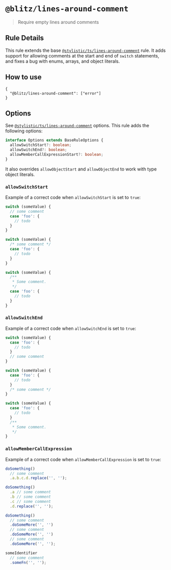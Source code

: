 # `@blitz/lines-around-comment`

> Require empty lines around comments

## Rule Details

This rule extends the base [`@stylistic/ts/lines-around-comment`](https://eslint.style/rules/ts/lines-around-comment) rule.
It adds support for allowing comments at the start and end of `switch` statements, and fixes a bug with enums, arrays, and object literals.

## How to use

```cjson
{
  "@blitz/lines-around-comment": ["error"]
}
```

## Options

See [`@stylistic/ts/lines-around-comment`](https://eslint.style/rules/ts/lines-around-comment#options) options.
This rule adds the following options:

```ts
interface Options extends BaseRuleOptions {
  allowSwitchStart?: boolean;
  allowSwitchEnd?: boolean;
  allowMemberCallExpressionStart?: boolean;
}
```

It also overrides `allowObjectStart` and `allowObjectEnd` to work with type object literals.

### `allowSwitchStart`

Example of a correct code when `allowSwitchStart` is set to `true`:

```ts
switch (someValue) {
  // some comment
  case 'foo': {
    // todo
  }
}

switch (someValue) {
  /* some comment */
  case 'foo': {
    // todo
  }
}

switch (someValue) {
  /**
   * Some comment.
   */
  case 'foo': {
    // todo
  }
}
```

### `allowSwitchEnd`

Example of a correct code when `allowSwitchEnd` is set to `true`:

```ts
switch (someValue) {
  case 'foo': {
    // todo
  }
  // some comment
}

switch (someValue) {
  case 'foo': {
    // todo
  }
  /* some comment */
}

switch (someValue) {
  case 'foo': {
    // todo
  }
  /**
   * Some comment.
   */
}
```

### `allowMemberCallExpression`

Example of a correct code when `allowMemberCallExpression` is set to `true`:

```ts
doSomething()
  // some comment
  .a.b.c.d.replace('', '');

doSomething()
  .a // some comment
  .b // some comment
  .c // some comment
  .d.replace('', '');

doSomething()
  // some comment
  .doSomeMore('', '')
  // some comment
  .doSomeMore('', '')
  // some comment
  .doSomeMore('', '');

someIdentifier
  // some comment
  .someFn('', '');
```
